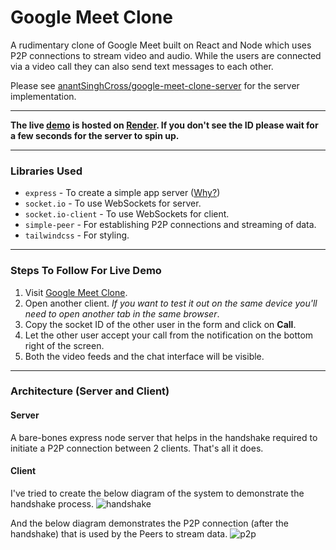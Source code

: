 # Google Meet Clone

A rudimentary clone of Google Meet built on React and Node which uses P2P connections to stream video and audio. While the users are connected via a video call they can also send text messages to each other.

Please see [anantSinghCross/google-meet-clone-server](https://github.com/anantSinghCross/google-meet-clone-server) for the server implementation.
***
**The live [demo](https://google-meet-clone-client.onrender.com) is hosted on [Render](https://render.com/). If you don't see the ID please wait for a few seconds for the server to spin up.**

***
### Libraries Used

* `express` - To create a simple app server ([Why?](#server))
* `socket.io` - To use WebSockets for server.
* `socket.io-client` - To use WebSockets for client.
* `simple-peer` - For establishing P2P connections and streaming of data.
* `tailwindcss` - For styling.

***

###  Steps To Follow For Live Demo

1. Visit [Google Meet Clone](https://google-meet-clone-client.onrender.com).
2. Open another client. *If you want to test it out on the same device you'll need to open another tab in the same browser*.
3. Copy the socket ID of the other user in the form and click on **Call**.
4. Let the other user accept your call from the notification on the bottom right of the screen.
5. Both the video feeds and the chat interface will be visible.

***

### Architecture (Server and Client)

#### Server
A bare-bones express node server that helps in the handshake required to initiate a P2P connection between 2 clients. That's all it does.

#### Client
I've tried to create the below diagram of the system to demonstrate the handshake process.
![handshake](https://github.com/anantSinghCross/google-meet-clone-client/assets/38243636/0588118e-aa73-42ca-9a9b-f2b8a3925063)

And the below diagram demonstrates the P2P connection (after the handshake) that is used by the Peers to stream data.
![p2p](https://github.com/anantSinghCross/google-meet-clone-client/assets/38243636/50e5c401-36df-438f-9010-91f52c7d088d)
